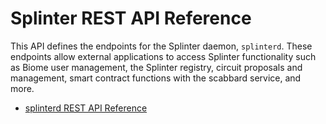 # Splinter REST API Reference

<!--
  Copyright 2018-2021 Cargill Incorporated
  Licensed under Creative Commons Attribution 4.0 International License
  https://creativecommons.org/licenses/by/4.0/
-->

This API defines the endpoints for the Splinter daemon, `splinterd`. These
endpoints allow external applications to access Splinter functionality such as
Biome user management, the Splinter registry, circuit proposals and management,
smart contract functions with the scabbard service, and more.

* [splinterd REST API Reference](/docs/0.5/api/)
